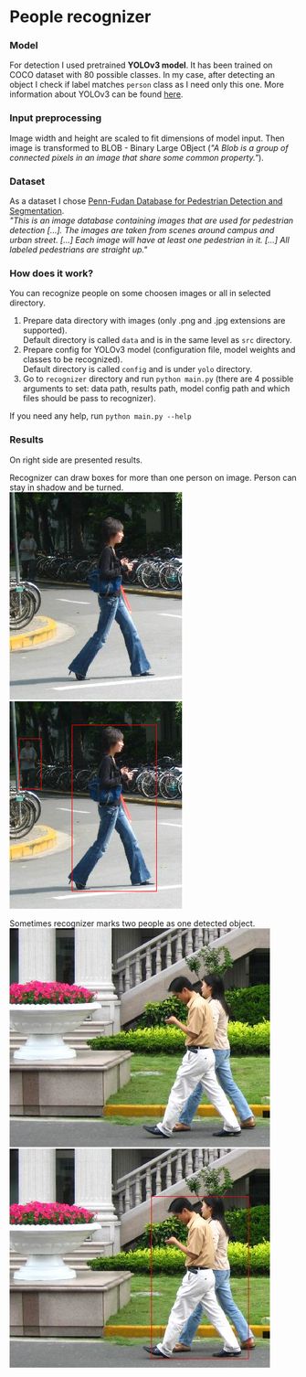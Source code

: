 # People recognizer

### Model
For detection I used pretrained **YOLOv3 model**. It has been trained on COCO dataset with 80 possible classes. In my case, after detecting an object I check if label matches `person` class as I need only this one. More information about YOLOv3 can be found [here](https://pjreddie.com/darknet/yolo/).

### Input preprocessing
Image width and height are scaled to fit dimensions of model input.
Then image is transformed to BLOB - Binary Large OBject (*"A Blob is a group of connected pixels in an image that share some common property."*).

### Dataset
As a dataset I chose [Penn-Fudan Database for Pedestrian Detection and Segmentation](https://www.cis.upenn.edu/~jshi/ped_html/). \
<cite>"This is an image database containing images that are used for pedestrian detection [...]. The images are taken from scenes around campus and urban street. [...] Each image will have at least one pedestrian in it. [...] All labeled pedestrians are straight up."</cite>

### How does it work?
You can recognize people on some choosen images or all in selected directory.

1. Prepare data directory with images (only .png and .jpg extensions are supported). \
 Default directory is called `data` and is in the same level as `src` directory.
2. Prepare config for YOLOv3 model (configuration file, model weights and classes to be recognized). \
Default directory is called `config` and is under `yolo` directory.
3. Go to `recognizer` directory and run `python main.py` (there are 4 possible arguments to set: data path, results path, model config path and which files should be pass to recognizer).

If you need any help, run `python main.py --help`

### Results
On right side are presented results.

Recognizer can draw boxes for more than one person on image. Person can stay in shadow and be turned. <br>
![Before](data/FudanPed00027.png)
![After](results/FudanPed00027.png)

Sometimes recognizer marks two people as one detected object. <br>
![Before](data/FudanPed00014.png)
![After](results/FudanPed00014.png)
